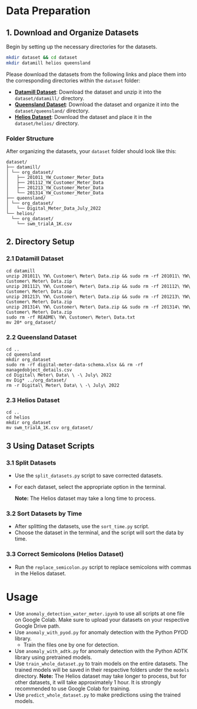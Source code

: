 # Data Preparation
## 1. Download and Organize Datasets

Begin by setting up the necessary directories for the datasets.

```bash
mkdir dataset && cd dataset
mkdir datamill helios queensland
```
Please download the datasets from the following links and place them into the corresponding directories within the `dataset` folder:

- **[Datamill Dataset](https://datamillnorth.org/dataset/2jqzm/customer-meter-data/)**: Download the dataset and unzip it into the `dataset/datamill/` directory.
- **[Queensland Dataset](https://www.data.qld.gov.au/dataset/digital-water-meter-dataset-explanation)**: Download the dataset and organize it into the `dataset/queensland/` directory.
- **[Helios Dataset](https://pubs.hellenicdataservice.gr/dataset/78776f38-a58b-4a2a-a8f9-85b964fe5c95)**: Download the dataset and place it in the `dataset/helios/` directory.

### Folder Structure

After organizing the datasets, your `dataset` folder should look like this:
```
dataset/
├── datamill/
│ └── org_dataset/
│   ├── 201011_YW_Customer_Meter_Data
│   ├── 201112_YW_Customer_Meter_Data
│   ├── 201213_YW_Customer_Meter_Data
│   └── 201314_YW_Customer_Meter_Data
├── queensland/
│ └── org_dataset/
│   └── Digital_Meter_Data_July_2022
└── helios/
  └── org_dataset/
    └── swm_trialA_1K.csv
```


## 2. Directory Setup
### 2.1 Datamill Dataset
```
cd datamill
unzip 201011\ YW\ Customer\ Meter\ Data.zip && sudo rm -rf 201011\ YW\ Customer\ Meter\ Data.zip
unzip 201112\ YW\ Customer\ Meter\ Data.zip && sudo rm -rf 201112\ YW\ Customer\ Meter\ Data.zip
unzip 201213\ YW\ Customer\ Meter\ Data.zip && sudo rm -rf 201213\ YW\ Customer\ Meter\ Data.zip
unzip 201314\ YW\ Customer\ Meter\ Data.zip && sudo rm -rf 201314\ YW\ Customer\ Meter\ Data.zip
sudo rm -rf README\ YW\ Customer\ Meter\ Data.txt
mv 20* org_dataset/
```
### 2.2 Queensland Dataset
```
cd ..
cd queensland
mkdir org_dataset
sudo rm -rf digital-meter-data-schema.xlsx && rm -rf managedobject_details.csv
cd Digital\ Meter\ Data\ \ -\ July\ 2022
mv Dig* ../org_dataset/
rm -r Digital\ Meter\ Data\ \ -\ July\ 2022
```
### 2.3 Helios Dataset
```
cd ..
cd helios
mkdir org_dataset
mv swm_trialA_1K.csv org_dataset/
```
## 3 Using Dataset Scripts

### 3.1 Split Datasets
- Use the `split_datasets.py` script to save corrected datasets.
- For each dataset, select the appropriate option in the terminal.

  **Note:** The Helios dataset may take a long time to process.

### 3.2 Sort Datasets by Time
- After splitting the datasets, use the `sort_time.py` script.
- Choose the dataset in the terminal, and the script will sort the data by time.

### 3.3 Correct Semicolons (Helios Dataset)
- Run the `replace_semicolon.py` script to replace semicolons with commas in the Helios dataset.

# Usage
- Use `anomaly_detection_water_meter.ipynb` to use all scripts at one file on Google Colab. Make sure to upload your datasets on your respective Google Drive path. 
- Use `anomaly_with_pyod.py` for anomaly detection with the Python PYOD library.
   - Train the files one by one for detection.
- Use `anomaly_with_adtk.py` for anomaly detection with the Python ADTK library using pretrained models.
- Use `train_whole_dataset.py` to train models on the entire datasets. The trained models will be saved in their respective folders under the `models` directory.
  **Note:** The Helios dataset may take longer to process, but for other datasets, it will take approximately 1 hour. It is strongly recommended to use Google Colab for training.
- Use `predict_whole_dataset.py` to make predictions using the trained models.

